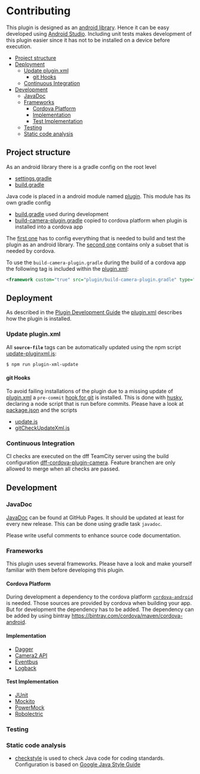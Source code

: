 # Contributing

This plugin is designed as an
[android library](https://developer.android.com/studio/projects/android-library).
Hence it can be easy developed using [Android Studio](https://developer.android.com/studio/).
Including unit tests makes development of this plugin easier since it has
not to be installed on a device before execution.

<!-- TOC depthFrom:2 -->

- [Project structure](#project-structure)
- [Deployment](#deployment)
    - [Update plugin.xml](#update-pluginxml)
        - [git Hooks](#git-hooks)
    - [Continuous Integration](#continuous-integration)
- [Development](#development)
    - [JavaDoc](#javadoc)
    - [Frameworks](#frameworks)
        - [Cordova Platform](#cordova-platform)
        - [Implementation](#implementation)
        - [Test Implementation](#test-implementation)
    - [Testing](#testing)
    - [Static code analysis](#static-code-analysis)

<!-- /TOC -->

## Project structure

As an android library there is a gradle config on the root level
- [settings.gradle](../settings.gradle)
- [build.gradle](../build.gradle)

Java code is placed in a android module named [plugin](../plugin).
This module has its own gradle config
- [build.gradle](../plugin/build.gradle) used during development
- [build-camera-plugin.gradle](../plugin/build-camera-plugin.gradle)
  copied to cordova platform when plugin is installed into
  a cordova app

The [first one](../plugin/build.gradle) has to config everything
that is needed to build and test the plugin as an android library.
The [second one](../plugin/build-camera-plugin.gradle) contains
only a subset that is needed by cordova.

To use the `build-camera-plugin.gradle` during the build of a
cordova app the following tag is included within the [plugin.xml](../plugin.xml):

```xml
<framework custom="true" src="plugin/build-camera-plugin.gradle" type="gradleReference"/>
```

## Deployment

As described in the
[Plugin Development Guide](https://cordova.apache.org/docs/en/8.x/guide/hybrid/plugins)
the [plugin.xml](../plugin.xml) describes how the plugin is installed.

### Update plugin.xml

All __`source-file`__ tags can be automatically
updated using the npm script [update-pluginxml.js](../scripts/update-pluginxml.js):

```sh
$ npm run plugin-xml-update
```

#### git Hooks
To avoid failing installations of the plugin due to a missing update of
[plugin.xml](../plugin.xml) a `pre-commit` [hook for git](https://git-scm.com/book/de/v1/Git-individuell-einrichten-Git-Hooks)
is installed.
This is done with [husky](https://www.npmjs.com/package/husky), declaring
a node script that is run before commits. Please have a look at [package.json](../package.json)
and the scripts
- [update.js](../scripts/update-pluginxml.js)
- [gitCheckUpdateXml.js](../scripts/gitCheckUpdateXml.js)

### Continuous Integration

CI checks are executed on the dff TeamCity server using the build
configuration [dff-cordova-plugin-camera](http://sylt.dff-solutions.local/viewType.html?buildTypeId=CordovaPlugins_DffCordovaPlugincamera).
Feature branchen are only allowed to merge when all checks are passed.

## Development

### JavaDoc

[JavaDoc](https://dff-solutions.github.io/dff.CordovaPlugin.camera/javadoc)
can be found at GitHub Pages.
It should be updated at least for every new release.
This can be done using gradle task `javadoc`.

Please write useful comments to enhance source code documentation.

### Frameworks

This plugin uses several frameworks. Please have a look and make yourself
familiar with them before developing this plugin.

#### Cordova Platform

During development a dependency to the cordova platform
[`cordova-android`](https://github.com/apache/cordova-android)
is needed.
Those sources are provided by cordova when building your app.
But for development the dependency has to be added.
The dependency can be added by using bintray https://bintray.com/cordova/maven/cordova-android.

#### Implementation

- [Dagger](https://google.github.io/dagger/)
- [Camera2 API](https://developer.android.com/reference/android/hardware/camera2/package-summary)
- [Eventbus](http://greenrobot.org/eventbus/)
- [Logback](https://logback.qos.ch/)

#### Test Implementation

- [JUnit](https://junit.org/junit5/)
- [Mockito](https://site.mockito.org/)
- [PowerMock](https://github.com/powermock/powermock)
- [Robolectric](http://robolectric.org/)

### Testing

### Static code analysis

- [checkstyle](https://checkstyle.org) is used to check Java code for
coding standards. Configuration is based on [Google Java Style Guide](https://checkstyle.org/styleguides/google-java-style-20170228.html)

